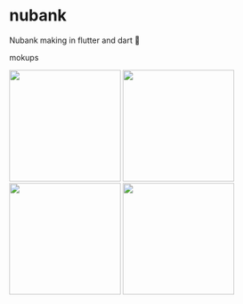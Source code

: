 # nubank
Nubank making in flutter and dart 🦤


mokups

<img style="width:200px" src="https://github.com/leopoglia/nubank/assets/92129999/b156b66f-10cc-4ebf-a0db-aa6c11d143dc"/>
<img style="width:200px" src="https://github.com/leopoglia/nubank/assets/92129999/75e05106-17eb-4efc-8741-b2bc0ff49497"/>
<img style="width:200px" src="https://github.com/leopoglia/nubank/assets/92129999/6b76f317-c4fb-4bb9-916a-01f4497943a2"/>
<img style="width:200px" src="https://github.com/leopoglia/nubank/assets/92129999/c387bd96-3608-4bfb-aab0-19321b5671d2"/>
